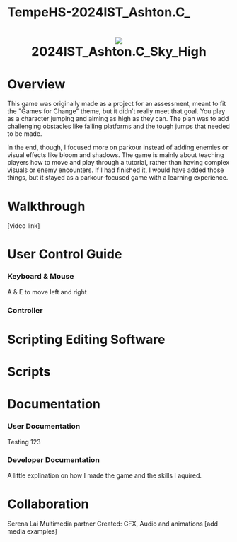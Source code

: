 # TempeHS-2024IST_Ashton.C_
<h1 align="center">
 <img src="https://user-images.githubusercontent.com/45159366/97361059-45151700-185c-11eb-9d12-dae51c79eb8a.png">
  <br />
 2024IST_Ashton.C_Sky_High
</h1>

# Overview

This game was originally made as a project for an assessment, meant to fit the "Games for Change" theme, but it didn’t really meet that goal. You play as a character jumping and aiming as high as they can. The plan was to add challenging obstacles like falling platforms and the tough jumps that needed to be made.

In the end, though, I focused more on parkour instead of adding enemies or visual effects like bloom and shadows. The game is mainly about teaching players how to move and play through a tutorial, rather than having complex visuals or enemy encounters. If I had finished it, I would have added those things, but it stayed as a parkour-focused game with a learning experience.

# Walkthrough

[video link]

# User Control Guide

### Keyboard & Mouse
A & E to move left and right

### Controller

# Scripting Editing Software

# Scripts


# Documentation

### User Documentation
Testing 123
### Developer Documentation
A little explination on how I made the game and the skills I aquired.

# Collaboration

Serena Lai Multimedia partner
Created: GFX, Audio and animations
[add media examples]

